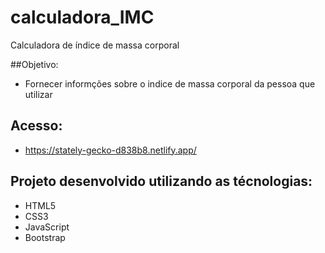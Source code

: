 # calculadora_IMC
Calculadora de índice de massa corporal

##Objetivo:
- Fornecer informções sobre o indice de massa corporal da pessoa que utilizar

## Acesso:
- https://stately-gecko-d838b8.netlify.app/

## Projeto desenvolvido utilizando as técnologias:
- HTML5
- CSS3
- JavaScript
- Bootstrap
